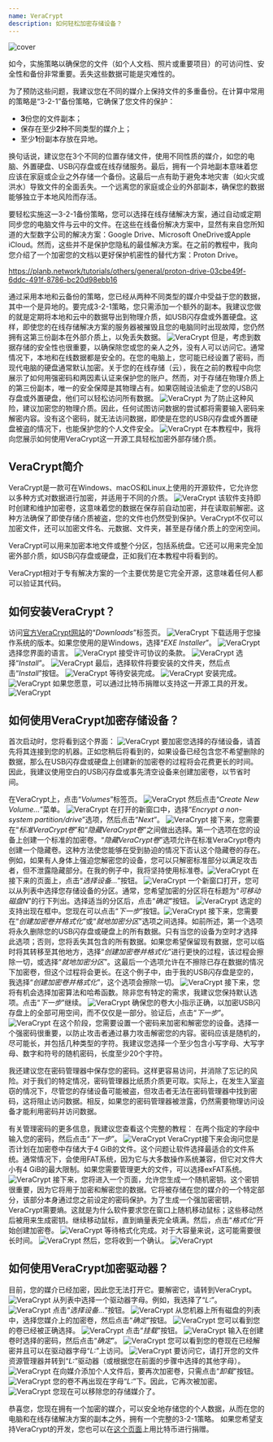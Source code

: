 ```yaml
---
name: VeraCrypt
description: 如何轻松加密存储设备？
---
```

![cover](assets/cover.webp)

如今，实施策略以确保您的文件（如个人文档、照片或重要项目）的可访问性、安全性和备份非常重要。丢失这些数据可能是灾难性的。

为了预防这些问题，我建议您在不同的媒介上保持文件的多重备份。在计算中常用的策略是“3-2-1”备份策略，它确保了您文件的保护：
- **3**份您的文件副本；
- 保存在至少**2**种不同类型的媒介上；
- 至少**1**份副本存放在异地。

换句话说，建议您在3个不同的位置存储文件，使用不同性质的媒介，如您的电脑、外置硬盘、USB闪存盘或在线存储服务。最后，拥有一个异地副本意味着您应该在家庭或企业之外存储一个备份。这最后一点有助于避免本地灾害（如火灾或洪水）导致文件的全面丢失。一个远离您的家庭或企业的外部副本，确保您的数据能够独立于本地风险而存活。

要轻松实施这一3-2-1备份策略，您可以选择在线存储解决方案，通过自动或定期同步您的电脑文件与云中的文件。在这些在线备份解决方案中，显然有来自您所知道的大型数字公司的解决方案：Google Drive、Microsoft OneDrive或Apple iCloud。然而，这些并不是保护您隐私的最佳解决方案。在之前的教程中，我向您介绍了一个加密您的文档以更好保护机密性的替代方案：Proton Drive。

https://planb.network/tutorials/others/general/proton-drive-03cbe49f-6ddc-491f-8786-bc20d98ebb16

通过采用本地和云备份的策略，您已经从两种不同类型的媒介中受益于您的数据，其中一个是异地的。要完成3-2-1策略，您只需添加一个额外的副本。我建议您做的就是定期将本地和云中的数据导出到物理介质，如USB闪存盘或外置硬盘。这样，即使您的在线存储解决方案的服务器被摧毁且您的电脑同时出现故障，您仍然拥有这第三份副本在外部介质上，以免丢失数据。
![VeraCrypt](assets/notext/01.webp)
但是，考虑到数据存储的安全性也很重要，以确保除您或您的亲人之外，没有人可以访问它。通常情况下，本地和在线数据都是安全的。在您的电脑上，您可能已经设置了密码，而现代电脑的硬盘通常默认加密。关于您的在线存储（云），我在之前的教程中向您展示了如何用强密码和两因素认证来保护您的账户。然而，对于存储在物理介质上的第三份副本，唯一的安全保障是其物理占有。如果窃贼设法偷走了您的USB闪存盘或外置硬盘，他们可以轻松访问所有数据。
![VeraCrypt](assets/notext/02.webp)
为了防止这种风险，建议加密您的物理介质。因此，任何试图访问数据的尝试都将需要输入密码来解密内容。没有这个密码，就无法访问数据，即使是在您的USB闪存盘或外置硬盘被盗的情况下，也能保护您的个人文件安全。
![VeraCrypt](assets/notext/03.webp)
在本教程中，我将向您展示如何使用VeraCrypt这一开源工具轻松加密外部存储介质。
## VeraCrypt简介

VeraCrypt是一款可在Windows、macOS和Linux上使用的开源软件，它允许您以多种方式对数据进行加密，并适用于不同的介质。
![VeraCrypt](assets/notext/04.webp)
该软件支持即时创建和维护加密卷，这意味着您的数据在保存前自动加密，并在读取前解密。这种方法确保了即使存储介质被盗，您的文件也仍然受到保护。VeraCrypt不仅可以加密文件，还可以加密文件名、元数据、文件夹，甚至是存储介质上的空闲空间。

VeraCrypt可以用来加密本地文件或整个分区，包括系统盘。它还可以用来完全加密外部介质，如USB闪存盘或硬盘，正如我们在本教程中将看到的。

VeraCrypt相对于专有解决方案的一个主要优势是它完全开源，这意味着任何人都可以验证其代码。

## 如何安装VeraCrypt？

访问[官方VeraCrypt网站](https://www.veracrypt.fr/en/Downloads.html)的“*Downloads*”标签页。
![VeraCrypt](assets/notext/05.webp)
下载适用于您操作系统的版本。如果您使用的是Windows，选择“*EXE Installer*”。
![VeraCrypt](assets/notext/06.webp)
选择您界面的语言。
![VeraCrypt](assets/notext/07.webp)
接受许可协议的条款。
![VeraCrypt](assets/notext/08.webp)
选择“*Install*”。
![VeraCrypt](assets/notext/09.webp)
最后，选择软件将要安装的文件夹，然后点击“*Install*”按钮。
![VeraCrypt](assets/notext/10.webp)
等待安装完成。
![VeraCrypt](assets/notext/11.webp)
安装完成。
![VeraCrypt](assets/notext/12.webp)
如果您愿意，可以通过比特币捐赠以支持这一开源工具的开发。
![VeraCrypt](assets/notext/13.webp)
## 如何使用VeraCrypt加密存储设备？

首次启动时，您将看到这个界面：
![VeraCrypt](assets/notext/14.webp)
要加密您选择的存储设备，请首先将其连接到您的机器。正如您稍后将看到的，如果设备已经包含您不希望删除的数据，那么在USB闪存盘或硬盘上创建新的加密卷的过程将会花费更长的时间。因此，我建议使用空白的USB闪存盘或事先清空设备来创建加密卷，以节省时间。

在VeraCrypt上，点击“*Volumes*”标签页。
![VeraCrypt](assets/notext/15.webp)
然后点击“*Create New Volume...*”菜单。
![VeraCrypt](assets/notext/16.webp)
在打开的新窗口中，选择“*Encrypt a non-system partition/drive*”选项，然后点击“*Next*”。
![VeraCrypt](assets/notext/17.webp)
接下来，您需要在“*标准VeraCrypt卷*”和“*隐藏VeraCrypt卷*”之间做出选择。第一个选项在您的设备上创建一个标准的加密卷。“*隐藏VeraCrypt卷*”选项允许在标准VeraCrypt卷内创建一个隐藏卷。这种方法使您能够在受到胁迫的情况下否认这个隐藏卷的存在。例如，如果有人身体上强迫您解密您的设备，您可以只解密标准部分以满足攻击者，但不泄露隐藏部分。在我的例子中，我将坚持使用标准卷。![VeraCrypt](assets/notext/18.webp)
在接下来的页面上，点击“*选择设备...*”按钮。
![VeraCrypt](assets/notext/19.webp)
一个新窗口打开，您可以从列表中选择您存储设备的分区。通常，您希望加密的分区将在标题为“*可移动磁盘N*”的行下列出。选择适当的分区后，点击“*确定*”按钮。
![VeraCrypt](assets/notext/20.webp)
选定的支持出现在框中。您现在可以点击“*下一步*”按钮。![VeraCrypt](assets/notext/21.webp)
接下来，您需要在“*创建加密卷并格式化*”或“*就地加密分区*”选项之间选择。如前所述，第一个选项将永久删除您的USB闪存盘或硬盘上的所有数据。只有当您的设备为空时才选择此选项；否则，您将丢失其包含的所有数据。如果您希望保留现有数据，您可以临时将其转移至其他地方，选择“*创建加密卷并格式化*”进行更快的过程，该过程会擦除一切，或选择“*就地加密分区*”。这最后一个选项允许在不擦除已存在数据的情况下加密卷，但这个过程将会更长。在这个例子中，由于我的USB闪存盘是空的，我选择“*创建加密卷并格式化*”，这个选项会擦除一切。
![VeraCrypt](assets/notext/22.webp)
接下来，您将有机会选择加密算法和哈希函数。除非您有特定的需求，我建议您保持默认选项。点击“*下一步*”继续。
![VeraCrypt](assets/notext/23.webp)
确保您的卷大小指示正确，以加密USB闪存盘上的全部可用空间，而不仅仅是一部分。验证后，点击“*下一步*”。
![VeraCrypt](assets/notext/24.webp)
在这个阶段，您需要设置一个密码来加密和解密您的设备。选择一个强密码很重要，以防止攻击者通过暴力攻击解密您的内容。密码应该是随机的，尽可能长，并包括几种类型的字符。我建议您选择一个至少包含小写字母、大写字母、数字和符号的随机密码，长度至少20个字符。

我还建议您在密码管理器中保存您的密码。这样更容易访问，并消除了忘记的风险。对于我们的特定情况，密码管理器比纸质介质更可取。实际上，在发生入室盗窃的情况下，尽管您的存储设备可能被盗，但攻击者无法在密码管理器中找到密码，这将阻止访问数据。相反，如果您的密码管理器被泄露，仍然需要物理访问设备才能利用密码并访问数据。

有关管理密码的更多信息，我建议您查看这个完整的教程：
在两个指定的字段中输入您的密码，然后点击“*下一步*”。 ![VeraCrypt](assets/notext/25.webp)
VeraCrypt接下来会询问您是否计划在加密卷中存储大于4 GiB的文件。这个问题让软件选择最适合的文件系统。通常情况下，会使用FAT系统，因为它与大多数操作系统兼容，但它对文件大小有4 GiB的最大限制。如果您需要管理更大的文件，可以选择exFAT系统。
![VeraCrypt](assets/notext/26.webp)
接下来，您将进入一个页面，允许您生成一个随机密钥。这个密钥很重要，因为它将用于加密和解密您的数据。它将被存储在您的媒介的一个特定部分，该部分本身通过您之前设定的密码保护。为了生成一个强加密密钥，VeraCrypt需要熵。这就是为什么软件要求您在窗口上随机移动鼠标；这些移动然后被用来生成密钥。继续移动鼠标，直到熵量表完全填满。然后，点击“*格式化*”开始创建加密卷。
![VeraCrypt](assets/notext/27.webp)
等待格式化完成。对于大容量来说，这可能需要很长时间。
![VeraCrypt](assets/notext/28.webp)
然后，您将收到一个确认。
![VeraCrypt](assets/notext/29.webp)
## 如何使用VeraCrypt加密驱动器？

目前，您的媒介已经加密，因此您无法打开它。要解密它，请转到VeraCrypt。
![VeraCrypt](assets/notext/30.webp)
从列表中选择一个驱动器字母。例如，我选择了“*L:*”。
![VeraCrypt](assets/notext/31.webp)
点击“*选择设备...*”按钮。
![VeraCrypt](assets/notext/32.webp)
从您机器上所有磁盘的列表中，选择您媒介上的加密卷，然后点击“*确定*”按钮。
![VeraCrypt](assets/notext/33.webp)
您可以看到您的卷已经被正确选择。
![VeraCrypt](assets/notext/34.webp)
点击“*挂载*”按钮。
![VeraCrypt](assets/notext/35.webp)
输入在创建卷时选择的密码，然后点击“*确定*”。
![VeraCrypt](assets/notext/36.webp)
您可以看到您的卷现在已经解密并且可以在驱动器字母“*L:*”上访问。
![VeraCrypt](assets/notext/37.webp)
要访问它，请打开您的文件资源管理器并转到“*L:*”驱动器（或根据您在前面的步骤中选择的其他字母）。 ![VeraCrypt](assets/notext/38.webp)
在向媒介添加个人文件后，要再次加密卷，只需点击“*卸载*”按钮。
![VeraCrypt](assets/notext/39.webp)
您的卷不再出现在字母“*L:*”下。因此，它再次被加密。
![VeraCrypt](assets/notext/40.webp)
您现在可以移除您的存储媒介了。

恭喜您，您现在拥有一个加密的媒介，可以安全地存储您的个人数据，从而在您的电脑和在线存储解决方案的副本之外，拥有一个完整的3-2-1策略。
如果您希望支持VeraCrypt的开发，您也可以在[这个页面](https://www.veracrypt.fr/en/Donation.html)上用比特币进行捐赠。